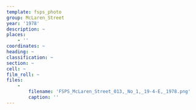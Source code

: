```yaml
---
template: fsps_photo
group: McLaren_Street
year: '1978'
description: ~
places:
    - ''
coordinates: ~
heading: ~
classification: ~
section: ~
cell: ~
film_roll: ~
files:
    -
        filename: 'FSPS_McLaren_Street_013,_No_1,_19-4-E,_1978.png'
        caption: ''
---
```

